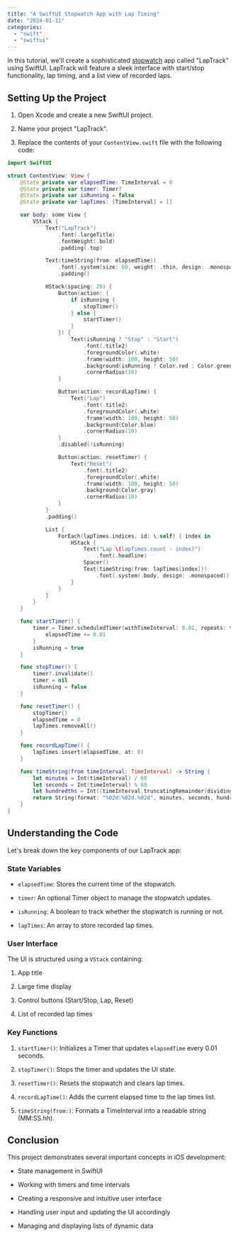 ```yaml
---
title: "A SwiftUI Stopwatch App with Lap Timing"
date: "2024-01-11"
categories: 
  - "swift"
  - "swiftui"
---
```


In this tutorial, we'll create a sophisticated [stopwatch](https://rshankar.com/building-a-stopwatch-app-in-swiftui/) app called "LapTrack" using SwiftUI. LapTrack will feature a sleek interface with start/stop functionality, lap timing, and a list view of recorded laps.

## Setting Up the Project

1. Open Xcode and create a new SwiftUI project.

3. Name your project "LapTrack".

5. Replace the contents of your `ContentView.swift` file with the following code:

```swift
import SwiftUI

struct ContentView: View {
    @State private var elapsedTime: TimeInterval = 0
    @State private var timer: Timer?
    @State private var isRunning = false
    @State private var lapTimes: [TimeInterval] = []

    var body: some View {
        VStack {
            Text("LapTrack")
                .font(.largeTitle)
                .fontWeight(.bold)
                .padding(.top)

            Text(timeString(from: elapsedTime))
                .font(.system(size: 60, weight: .thin, design: .monospaced))
                .padding()

            HStack(spacing: 20) {
                Button(action: {
                    if isRunning {
                        stopTimer()
                    } else {
                        startTimer()
                    }
                }) {
                    Text(isRunning ? "Stop" : "Start")
                        .font(.title2)
                        .foregroundColor(.white)
                        .frame(width: 100, height: 50)
                        .background(isRunning ? Color.red : Color.green)
                        .cornerRadius(10)
                }

                Button(action: recordLapTime) {
                    Text("Lap")
                        .font(.title2)
                        .foregroundColor(.white)
                        .frame(width: 100, height: 50)
                        .background(Color.blue)
                        .cornerRadius(10)
                }
                .disabled(!isRunning)

                Button(action: resetTimer) {
                    Text("Reset")
                        .font(.title2)
                        .foregroundColor(.white)
                        .frame(width: 100, height: 50)
                        .background(Color.gray)
                        .cornerRadius(10)
                }
            }
            .padding()

            List {
                ForEach(lapTimes.indices, id: \.self) { index in
                    HStack {
                        Text("Lap \(lapTimes.count - index)")
                            .font(.headline)
                        Spacer()
                        Text(timeString(from: lapTimes[index]))
                            .font(.system(.body, design: .monospaced))
                    }
                }
            }
        }
    }

    func startTimer() {
        timer = Timer.scheduledTimer(withTimeInterval: 0.01, repeats: true) { _ in
            elapsedTime += 0.01
        }
        isRunning = true
    }

    func stopTimer() {
        timer?.invalidate()
        timer = nil
        isRunning = false
    }

    func resetTimer() {
        stopTimer()
        elapsedTime = 0
        lapTimes.removeAll()
    }

    func recordLapTime() {
        lapTimes.insert(elapsedTime, at: 0)
    }

    func timeString(from timeInterval: TimeInterval) -> String {
        let minutes = Int(timeInterval) / 60
        let seconds = Int(timeInterval) % 60
        let hundredths = Int((timeInterval.truncatingRemainder(dividingBy: 1)) * 100)
        return String(format: "%02d:%02d.%02d", minutes, seconds, hundredths)
    }
}
```

## Understanding the Code

Let's break down the key components of our LapTrack app:

### State Variables

- `elapsedTime`: Stores the current time of the stopwatch.

- `timer`: An optional Timer object to manage the stopwatch updates.

- `isRunning`: A boolean to track whether the stopwatch is running or not.

- `lapTimes`: An array to store recorded lap times.

### User Interface

The UI is structured using a `VStack` containing:

1. App title

3. Large time display

5. Control buttons (Start/Stop, Lap, Reset)

7. List of recorded lap times

### Key Functions

1. `startTimer()`: Initializes a Timer that updates `elapsedTime` every 0.01 seconds.

3. `stopTimer()`: Stops the timer and updates the UI state.

5. `resetTimer()`: Resets the stopwatch and clears lap times.

7. `recordLapTime()`: Adds the current elapsed time to the lap times list.

9. `timeString(from:)`: Formats a TimeInterval into a readable string (MM:SS.hh).

## Conclusion

This project demonstrates several important concepts in iOS development:

- State management in SwiftUI

- Working with timers and time intervals

- Creating a responsive and intuitive user interface

- Handling user input and updating the UI accordingly

- Managing and displaying lists of dynamic data
